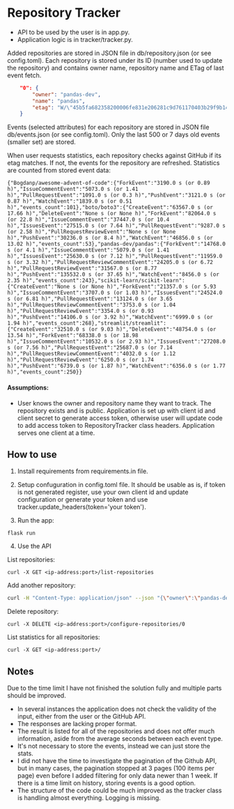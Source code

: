 # Repository Tracker

- API to be used by the user is in app.py. 
- Application logic is in tracker/tracker.py. 

Added repositories are stored in JSON file in db/repository.json (or see config.toml).
Each repository is stored under its ID (number used to update the repository) and contains owner name, repository name and ETag of last event fetch.
```json
    "0": {
        "owner": "pandas-dev",
        "name": "pandas",
        "etag": "W/\"45b5fa682358200006fe831e206281c9d761170403b29f9b1467d18fce190cb5\""
    }
```

Events (selected attributes) for each repository are stored in JSON file db/events.json (or see config.toml). Only the last 500 or 7 days old events (smaller set) are stored.

When user requests statistics, each repository checks against GitHub if its etag matches. If not, the events for the repository are refreshed. 
Statistics are counted from stored event data:

```
{"Bogdanp/awesome-advent-of-code":{"ForkEvent":"3190.0 s (or 0.89 h)","IssueCommentEvent":"5073.0 s (or 1.41 h)","PullRequestEvent":"1091.0 s (or 0.3 h)","PushEvent":"3121.0 s (or 0.87 h)","WatchEvent":"1839.0 s (or 0.51 h)","events_count":101},"boto/boto3":{"CreateEvent":"63567.0 s (or 17.66 h)","DeleteEvent":"None s (or None h)","ForkEvent":"82064.0 s (or 22.8 h)","IssueCommentEvent":"37447.0 s (or 10.4 h)","IssuesEvent":"27515.0 s (or 7.64 h)","PullRequestEvent":"9287.0 s (or 2.58 h)","PullRequestReviewEvent":"None s (or None h)","PushEvent":"30236.0 s (or 8.4 h)","WatchEvent":"46856.0 s (or 13.02 h)","events_count":53},"pandas-dev/pandas":{"ForkEvent":"14768.0 s (or 4.1 h)","IssueCommentEvent":"5079.0 s (or 1.41 h)","IssuesEvent":"25630.0 s (or 7.12 h)","PullRequestEvent":"11959.0 s (or 3.32 h)","PullRequestReviewCommentEvent":"24205.0 s (or 6.72 h)","PullRequestReviewEvent":"31567.0 s (or 8.77 h)","PushEvent":"135532.0 s (or 37.65 h)","WatchEvent":"8456.0 s (or 2.35 h)","events_count":243},"scikit-learn/scikit-learn":{"CreateEvent":"None s (or None h)","ForkEvent":"21357.0 s (or 5.93 h)","IssueCommentEvent":"3707.0 s (or 1.03 h)","IssuesEvent":"24524.0 s (or 6.81 h)","PullRequestEvent":"13124.0 s (or 3.65 h)","PullRequestReviewCommentEvent":"3753.0 s (or 1.04 h)","PullRequestReviewEvent":"3354.0 s (or 0.93 h)","PushEvent":"14106.0 s (or 3.92 h)","WatchEvent":"6999.0 s (or 1.94 h)","events_count":268},"streamlit/streamlit":{"CreateEvent":"32510.0 s (or 9.03 h)","DeleteEvent":"48754.0 s (or 13.54 h)","ForkEvent":"68338.0 s (or 18.98 h)","IssueCommentEvent":"10532.0 s (or 2.93 h)","IssuesEvent":"27208.0 s (or 7.56 h)","PullRequestEvent":"25687.0 s (or 7.14 h)","PullRequestReviewCommentEvent":"4032.0 s (or 1.12 h)","PullRequestReviewEvent":"6250.0 s (or 1.74 h)","PushEvent":"6739.0 s (or 1.87 h)","WatchEvent":"6356.0 s (or 1.77 h)","events_count":250}}
```


#### Assumptions: 

- User knows the owner and repository name they want to track. The repository exists and is public. Application is set up with client id and client secret to generate access token, otherwise user will update code to add access token to RepositoryTracker class headers. Application serves one client at a time.


## How to use

1. Install requirements from requirements.in file.

2. Setup confuguration in config.toml file. It should be usable as is, if token is not generated register, use your own client id and update configuration or generate your token and use tracker.update_headers(token='your token').

3. Run the app:
```shell
flask run
```

4. Use the API

List repositories:
```shell
curl -X GET <ip-address:port>/list-repositories
```
Add another repository:
```bash
curl -H "Content-Type: application/json" --json "{\"owner\":\"pandas-dev\", \"name\":\"pandas\"}" -X POST <ip-adddress:port>/add-repository
```
Delete repository:
```shell
curl -X DELETE <ip-address:port>/configure-repositories/0
```
List statistics for all repositories:
```shell
curl -X GET <ip-address:port>/
```


## Notes
Due to the time limit I have not finished the solution fully and multiple parts should be improved.

- In several instances the application does not check the validity of the input, either from the user or the GitHub API.
- The responses are lacking proper format.
- The result is listed for all of the repositories and does not offer much information, aside from the average seconds between each event type.
- It's not necessary to store the events, instead we can just store the stats.
- I did not have the time to investigate the pagination of the Github API, but in many cases, the pagination stopped at 3 pages (100 items per page) even before I added filtering for only data newer than 1 week. If there is a time limit on history, storing events is a good option.
- The structure of the code could be much improved as the tracker class is handling almost everything. Logging is missing.
